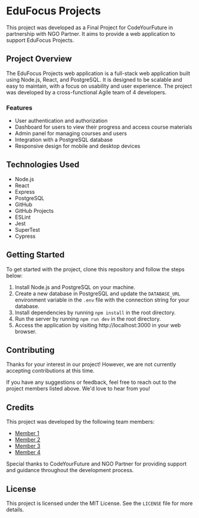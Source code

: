 # EduFocus Projects

This project was developed as a Final Project for CodeYourFuture in partnership with NGO Partner. It aims to provide a web application to support EduFocus Projects.

## Project Overview

The EduFocus Projects web application is a full-stack web application built using Node.js, React, and PostgreSQL. It is designed to be scalable and easy to maintain, with a focus on usability and user experience. The project was developed by a cross-functional Agile team of 4 developers.

### Features

- User authentication and authorization
- Dashboard for users to view their progress and access course materials
- Admin panel for managing courses and users
- Integration with a PostgreSQL database
- Responsive design for mobile and desktop devices

## Technologies Used

- Node.js
- React
- Express
- PostgreSQL
- GitHub
- GitHub Projects
- ESLint
- Jest
- SuperTest
- Cypress

## Getting Started

To get started with the project, clone this repository and follow the steps below:

1. Install Node.js and PostgreSQL on your machine.
2. Create a new database in PostgreSQL and update the `DATABASE_URL` environment variable in the `.env` file with the connection string for your database.
3. Install dependencies by running `npm install` in the root directory.
4. Run the server by running `npm run dev` in the root directory.
5. Access the application by visiting http://localhost:3000 in your web browser.

## Contributing

Thanks for your interest in our project! However, we are not currently accepting contributions at this time.

If you have any suggestions or feedback, feel free to reach out to the project members listed above. We'd love to hear from you!



## Credits

This project was developed by the following team members:

- [Member 1](https://github.com/member1)
- [Member 2](https://github.com/member2)
- [Member 3](https://github.com/member3)
- [Member 4](https://github.com/member4) 

Special thanks to CodeYourFuture and NGO Partner for providing support and guidance throughout the development process.

## License

This project is licensed under the MIT License. See the `LICENSE` file for more details.
